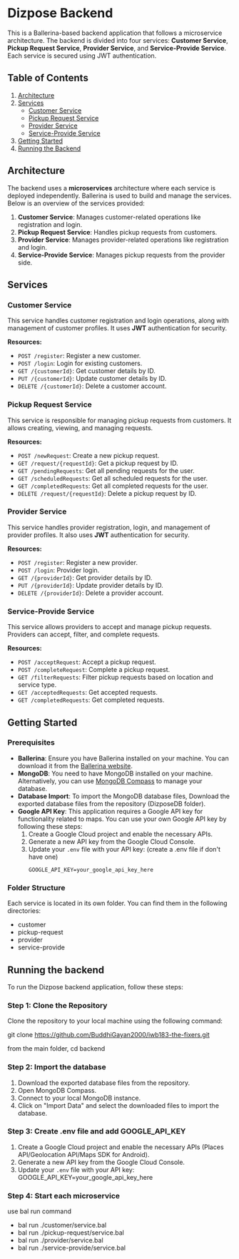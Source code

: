 # Dizpose Backend

This is a Ballerina-based backend application that follows a microservice architecture. The backend is divided into four services: **Customer Service**, **Pickup Request Service**, **Provider Service**, and **Service-Provide Service**. Each service is secured using JWT authentication.

## Table of Contents
1. [Architecture](#architecture)
2. [Services](#services)
   - [Customer Service](#customer-service)
   - [Pickup Request Service](#pickup-request-service)
   - [Provider Service](#provider-service)
   - [Service-Provide Service](#service-provide-service)
3. [Getting Started](#getting-started)
4. [Running the Backend](#running-the-backend)

## Architecture

The backend uses a **microservices** architecture where each service is deployed independently. Ballerina is used to build and manage the services. Below is an overview of the services provided:

1. **Customer Service**: Manages customer-related operations like registration and login.
2. **Pickup Request Service**: Handles pickup requests from customers.
3. **Provider Service**: Manages provider-related operations like registration and login.
4. **Service-Provide Service**: Manages pickup requests from the provider side.

## Services

### Customer Service

This service handles customer registration and login operations, along with management of customer profiles. It uses **JWT** authentication for security.

**Resources:**
- `POST /register`: Register a new customer.
- `POST /login`: Login for existing customers.
- `GET /{customerId}`: Get customer details by ID.
- `PUT /{customerId}`: Update customer details by ID.
- `DELETE /{customerId}`: Delete a customer account.

### Pickup Request Service

This service is responsible for managing pickup requests from customers. It allows creating, viewing, and managing requests.

**Resources:**
- `POST /newRequest`: Create a new pickup request.
- `GET /request/{requestId}`: Get a pickup request by ID.
- `GET /pendingRequests`: Get all pending requests for the user.
- `GET /scheduledRequests`: Get all scheduled requests for the user.
- `GET /completedRequests`: Get all completed requests for the user.
- `DELETE /request/{requestId}`: Delete a pickup request by ID.

### Provider Service

This service handles provider registration, login, and management of provider profiles. It also uses **JWT** authentication for security.

**Resources:**
- `POST /register`: Register a new provider.
- `POST /login`: Provider login.
- `GET /{providerId}`: Get provider details by ID.
- `PUT /{providerId}`: Update provider details by ID.
- `DELETE /{providerId}`: Delete a provider account.

### Service-Provide Service

This service allows providers to accept and manage pickup requests. Providers can accept, filter, and complete requests.

**Resources:**
- `POST /acceptRequest`: Accept a pickup request.
- `POST /completeRequest`: Complete a pickup request.
- `GET /filterRequests`: Filter pickup requests based on location and service type.
- `GET /acceptedRequests`: Get accepted requests.
- `GET /completedRequests`: Get completed requests.

## Getting Started

### Prerequisites

- **Ballerina**: Ensure you have Ballerina installed on your machine. You can download it from the [Ballerina website](https://ballerina.io/downloads/).
- **MongoDB**: You need to have MongoDB installed on your machine. Alternatively, you can use [MongoDB Compass](https://www.mongodb.com/try/download/compass) to manage your database.
- **Database Import**: To import the MongoDB database files, Download the exported database files from the repository (DizposeDB folder).
- **Google API Key**: This application requires a Google API key for functionality related to maps. You can use your own Google API key by following these steps:
  1. Create a Google Cloud project and enable the necessary APIs.
  2. Generate a new API key from the Google Cloud Console.
  3. Update your `.env` file with your API key: (create a .env file if don't have one)
     ```
     GOOGLE_API_KEY=your_google_api_key_here
     ```

### Folder Structure

Each service is located in its own folder. You can find them in the following directories:
- customer
- pickup-request
- provider
- service-provide

## Running the backend

To run the Dizpose backend application, follow these steps:

### Step 1: Clone the Repository
Clone the repository to your local machine using the following command:

git clone https://github.com/BuddhiGayan2000/iwb183-the-fixers.git

from the main folder, cd backend

### Step 2: Import the database
1. Download the exported database files from the repository.
2. Open MongoDB Compass.
3. Connect to your local MongoDB instance.
4. Click on "Import Data" and select the downloaded files to import the database.

### Step 3: Create .env file and add GOOGLE_API_KEY
 1. Create a Google Cloud project and enable the necessary APIs (Places API/Geolocation API/Maps SDK for Android).
 2. Generate a new API key from the Google Cloud Console.
 3. Update your `.env` file with your API key:
        GOOGLE_API_KEY=your_google_api_key_here

### Step 4: Start each microservice
use bal run command
- bal run ./customer/service.bal
- bal run ./pickup-request/service.bal
- bal run ./provider/service.bal
- bal run ./service-provide/service.bal